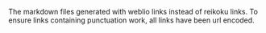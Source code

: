 The markdown files generated with weblio links instead of reikoku links. To ensure links containing punctuation work, all links have been url encoded. 
